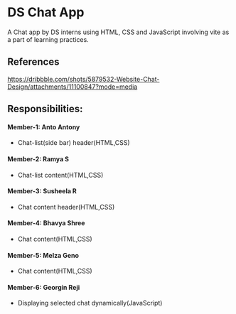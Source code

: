 # DS Chat App
A Chat app by DS interns using HTML, CSS and JavaScript involving vite as a part of learning practices. 

## References 
https://dribbble.com/shots/5879532-Website-Chat-Design/attachments/11100847?mode=media

## Responsibilities:

#### Member-1: Anto Antony
* Chat-list(side bar) header(HTML,CSS)
#### Member-2: Ramya S
* Chat-list content(HTML,CSS)
#### Member-3: Susheela R
* Chat content header(HTML,CSS)
#### Member-4: Bhavya Shree
* Chat content(HTML,CSS)
#### Member-5: Melza Geno
* Chat content(HTML,CSS)
#### Member-6: Georgin Reji
* Displaying selected chat dynamically(JavaScript)